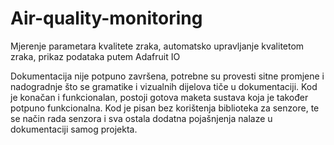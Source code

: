 # Air-quality-monitoring
Mjerenje parametara kvalitete zraka, automatsko upravljanje kvalitetom zraka, prikaz podataka putem Adafruit IO 

Dokumentacija nije potpuno završena, potrebne su provesti sitne promjene i nadogradnje što se gramatike i vizualnih dijelova tiče u dokumentaciji. 
Kod je konačan i funkcionalan, postoji gotova maketa sustava koja je također potpuno funkcionalna. 
Kod je pisan bez korištenja biblioteka za senzore, te se način rada senzora i sva ostala dodatna pojašnjenja nalaze u dokumentaciji samog projekta.
